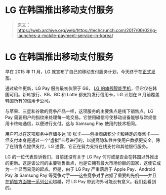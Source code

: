 # LG 在韩国推出移动支付服务

> 原文：<https://web.archive.org/web/https://techcrunch.com/2017/06/02/lg-launches-a-mobile-payment-service-in-korea/>

# LG 在韩国推出移动支付服务

早在 2015 年 11 月，LG 就宣布了自己的移动支付服务计划，今天终于在[正式发布](https://web.archive.org/web/20230319202346/http://social.lge.co.kr/newsroom/mc/lg_pay_0602/)。

通过软件更新，LG Pay 服务最初仅限于 G6， [LG 的旗舰智能手机](https://web.archive.org/web/20230319202346/https://techcrunch.com/2017/02/26/lg-proves-that-taller-screens-are-the-future-of-smartphones/)，但它仅在韩国可用。新韩银行、KB、BC 和 Lotte 都支持发行信用卡，LG 计划在 9 月前覆盖韩国所有的信用卡公司。

与苹果、三星和谷歌的竞争产品一样，这项服务的主要焦点是线下销售点。LG Pay 需要用户的指纹来处理每一笔交易。它使用磁信号使移动设备能够与常规信用卡终端通信，以便进行支付。这与 Samsung Pay 使用的技术相同。

用户可以在这项服务中存储多达 10 张卡——包括商店积分卡和特定的零售卡——但支付本身是通过一个“虚拟”卡号进行的，以提高隐私性并使用户数据更安全。除了在销售点提供支付，LG 透露，它正在努力支持在线支付和其他银行服务。

LG 的一位代表告诉我们，目前还没有关于 LG Pay 何时或是否会在韩国以外推出的更新。这是该公司的主要销售重点，也是它拥有最大市场份额的国家，这使它成为一个显而易见的起点。但是，由于 LG Pay 严重落后于 Apple Pay、Android Pay 和 Samsung Pay 等竞争对手——这些竞争对手占据了重要的先机——并且[在销售方面被一系列公司](https://web.archive.org/web/20230319202346/https://techcrunch.com/2017/05/23/chinese-trio-carve-up-a-quarter-of-global-smartphone-sales-in-q1-gartner/)超越，将 LG Pay 带到海外可能没有意义。我们会看到的。
